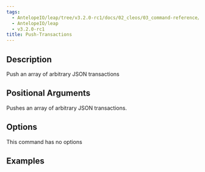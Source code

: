 ```yaml
---
tags:
  - AntelopeIO/leap/tree/v3.2.0-rc1/docs/02_cleos/03_command-reference/push/push-transactions.md
  - AntelopeIO/leap
  - v3.2.0-rc1
title: Push-Transactions
---
```

## Description
Push an array of arbitrary JSON transactions

## Positional Arguments
Pushes an array of arbitrary JSON transactions.
## Options
This command has no options
## Examples
